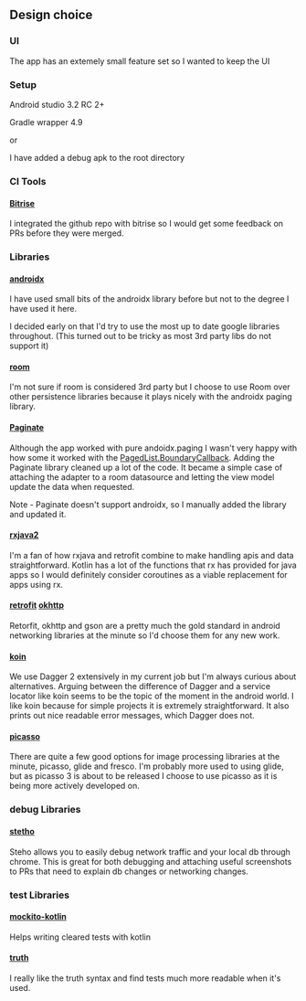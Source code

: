 

## Design choice
### UI
The app has an extemely small feature set so I wanted to keep the UI 


### Setup
Android studio 3.2 RC 2+

Gradle wrapper 4.9

or  

I have added a debug apk to the root directory

### CI Tools 
#### [Bitrise](https://app.bitrise.io/apps/add) 

I integrated the github repo with bitrise so I would get some feedback on PRs before they were merged.

### Libraries 

#### [androidx](https://developer.android.com/topic/libraries/support-library/androidx-overview)

I have used small bits of the androidx library before but not to the degree I have used it here.   

I decided early on that I'd try to use the most up to date google libraries throughout.   (This turned out to be tricky as most 3rd party libs do not support it)


#### [room](https://developer.android.com/training/data-storage/room/)

I'm not sure if room is considered 3rd party but I choose to use Room over other persistence libraries because it plays nicely with the androidx paging library.


#### [Paginate](https://github.com/MarkoMilos/Paginate)

Although the app worked with pure andoidx.paging I wasn't very happy with how some it worked with the [PagedList.BoundaryCallback](https://developer.android.com/reference/android/arch/paging/PagedList.BoundaryCallback).   Adding the Paginate library cleaned up a lot of the code.   It became a simple case of attaching the adapter to a room datasource and letting the view model update the data when requested.

Note - Paginate doesn't support androidx, so I manually added the library and updated it.


#### [rxjava2](https://github.com/ReactiveX/RxJava)

I'm a fan of how rxjava and retrofit combine to make handling apis and data straightforward. 
Kotlin has a lot of the functions that rx has provided for java apps so I would definitely consider coroutines as a viable replacement for apps using rx.


#### [retrofit](https://square.github.io/retrofit/) [okhttp](http://square.github.io/okhttp/)

Retorfit, okhttp and gson are a pretty much the gold standard in android networking libraries at the minute so I'd choose them for any new work.


#### [koin](https://github.com/InsertKoinIO/koin)

We use Dagger 2 extensively in my current job but I'm always curious about alternatives. 
Arguing between the difference of Dagger and a service locator like koin seems to be the topic of the moment in the android world.  I like koin because for simple projects it is extremely straightforward.   It also prints out nice readable error messages, which Dagger does not.


#### [picasso](http://square.github.io/picasso/)

There are quite a few good options for image processing libraries at the minute, picasso, glide and fresco.
I'm probably more used to using glide, but as picasso 3 is about to be released I choose to use picasso as it is being more actively developed on.


### debug Libraries 

#### [stetho](http://facebook.github.io/stetho/)

Steho allows you to easily debug network traffic and your local db through chrome.  This is great for both debugging and attaching useful screenshots to PRs that need to explain db changes or networking changes.


### test Libraries 

#### [mockito-kotlin](https://github.com/nhaarman/mockito-kotlin)

Helps writing cleared tests with kotlin


#### [truth](https://github.com/google/truth)

I really like the truth syntax and find tests much more readable when it's used.

